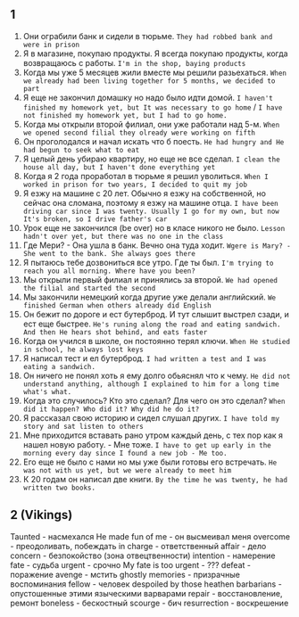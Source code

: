 ## 1

1. Они ограбили банк и сидели в тюрьме.
`They had robbed bank and were in prison`
2. Я в магазине, покупаю продукты. Я всегда покупаю продукты, когда возвращаюсь с работы.
`I'm in the shop, baying products`
3. Когда мы уже 5 месяцев жили вместе мы решили разьехаться.
`When we already had been living together for 5 months, we decided to part`
4. Я еще не закончил домашку но надо было идти домой.
`I haven't finished my homework yet, but It was necessary to go home` / `I have not finished my homework yet, but I had to go home.`
5. Когда мы открыли второй филиал, они уже работали над 5-м.
`When we opened second filial they olready were working on fifth`
6. Он проголодался и начал искать что б поесть.
`He had hungry and He had begun to seek what to eat`
7. Я целый день убираю квартиру, но еще не все сделал.
`I clean the house all day, but I haven't done everything yet`
8. Когда я 2 года проработал в тюрьме я решил уволиться.
`When I worked in prison for two years, I decided to quit my job`
9. Я езжу на машине с 20 лет. Обычно я езжу на собственной, но сейчас она сломана, поэтому я езжу на машине отца.
`I have been driving car since I was twenty. Usually I go for my own, but now It's broken, so I drive father's car`
10. Урок еще не закончился (be over) но в класе никого не было.
`Lesson hadn't over yet, but there was no one in the class`
11. Где Мери? - Она ушла в банк. Вечно она туда ходит.
`Wgere is Mary? - She went to the bank. She always goes there`
12. Я пытаюсь тебе дозвониться все утро. Где ты был.
`I'm trying to reach you all morning. Where have you been?`
13. Мы открыли первый филиал и принялись за второй.
`We had opened the filial and started the second`
14. Мы закончили немецкий когда другие уже делали английский.
`We finished German when others already did English`
15. Он бежит по дороге и ест бутерброд. И тут слышит выстрел сзади, и ест еще быстрее.
`He's runing along the road and eating sandwich. And then He hears shot behind, and eats faster`
16. Когда он учился в школе, он постоянно терял ключи.
`When He studied in school, he always lost keys`
17. Я написал тест и ел бутерброд.
`I had written a test and I was eating a sandwich.`
18. Он ничего не понял хоть я ему долго обьяснял что к чему.
`He did not understand anything, although I explained to him for a long time what's what.`
19. Когда это случилось? Кто это сделал? Для чего он это сделал?
`When did it happen? Who did it? Why did he do it?`
20. Я рассказал свою историю и сидел слушал других.
`I have told my story and sat listen to others`
21. Мне приходится вставать рано утром каждый день, с тех пор как я нашел новую работу. - Мне тоже.
`I have to get up early in the morning every day since I found a new job - Me too.`
22. Его еще не было с нами но мы уже были готовы его встречать.
`He was not with us yet, but we were already to meet him`
23. К 20 годам он написал две книги.
`By the time he was twenty, he had written two books.`

## 2 (Vikings)

Taunted - насмехался
He made fun of me - он высмеивал меня
overcome - преодоливать, побеждать
in charge - ответственный
affair - дело
concern - безпокойство (зона отвецтвенности)
intention - намерение
fate - судьба
urgent - срочно
My fate is too urgent - ???
defeat - поражение
avenge - мстить
ghostly memories - призрачные воспоминания
fellow - человек
despoiled by those heathen barbarians - опустошенные этими языческими варварами
repair - 	восстановление, ремонт
boneless - бескостный
scourge - бич
resurrection - воскрешение
